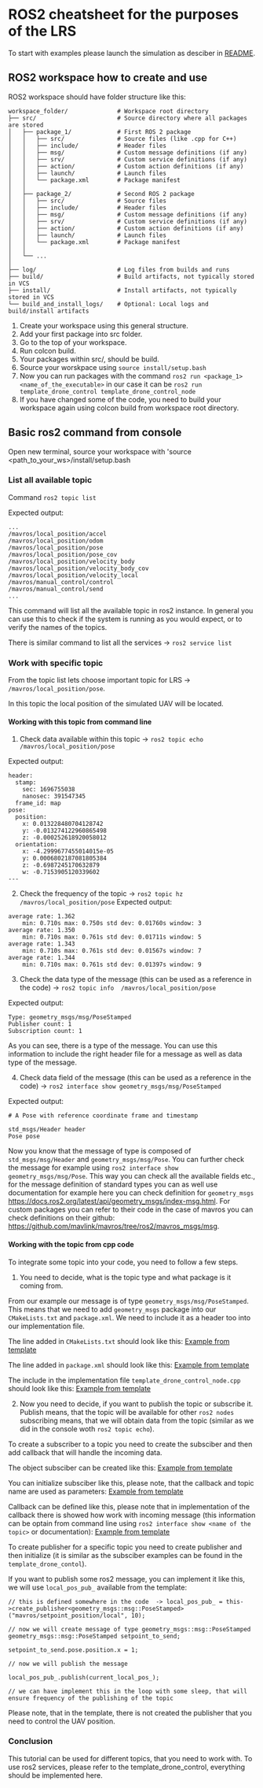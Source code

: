 # ROS2 cheatsheet for the purposes of the LRS

To start with examples please launch the simulation as desciber in [README](../README.md).

## ROS2 workspace how to create and use

ROS2 workspace should have folder structure like this:
```
workspace_folder/              # Workspace root directory
├── src/                       # Source directory where all packages are stored
│   ├── package_1/             # First ROS 2 package
│   │   ├── src/               # Source files (like .cpp for C++)
│   │   ├── include/           # Header files
│   │   ├── msg/               # Custom message definitions (if any)
│   │   ├── srv/               # Custom service definitions (if any)
│   │   ├── action/            # Custom action definitions (if any)
│   │   ├── launch/            # Launch files
│   │   └── package.xml        # Package manifest
│   │
│   ├── package_2/             # Second ROS 2 package
│   │   ├── src/               # Source files
│   │   ├── include/           # Header files
│   │   ├── msg/               # Custom message definitions (if any)
│   │   ├── srv/               # Custom service definitions (if any)
│   │   ├── action/            # Custom action definitions (if any)
│   │   ├── launch/            # Launch files
│   │   └── package.xml        # Package manifest
│   │
│   └── ...
│
├── log/                       # Log files from builds and runs
├── build/                     # Build artifacts, not typically stored in VCS
├── install/                   # Install artifacts, not typically stored in VCS
└── build_and_install_logs/    # Optional: Local logs and build/install artifacts
```

1. Create your workspace using this general structure. 
2. Add your first package into src folder.
3. Go to the top of your workspace.
4. Run colcon build.
5. Your packages within src/<packages>, should be build.
6. Source your worskpace using `source install/setup.bash`
7. Now you can run packages with the command `ros2 run <package_1> <name_of_the_executable>` in our case it can be `ros2 run template_drone_control template_drone_control_node`
8. If you have changed some of the code, you need to build your workspace again using colcon build from workspace root directory.

## Basic ros2 command from console

Open new terminal, source your workspace with 'source <path_to_your_ws>/install/setup.bash

### List all available topic
Command `ros2 topic list`

Expected output: 
```
...
/mavros/local_position/accel
/mavros/local_position/odom
/mavros/local_position/pose
/mavros/local_position/pose_cov
/mavros/local_position/velocity_body
/mavros/local_position/velocity_body_cov
/mavros/local_position/velocity_local
/mavros/manual_control/control
/mavros/manual_control/send
...

```

This command will list all the available topic in ros2 instance. In general you can use this to check if the system is running as you would expect, or to verify the names of the topics.

There is similar command to list all the services -> `ros2 service list` 

### Work with specific topic

From the topic list lets choose important topic for LRS -> `/mavros/local_position/pose`.

In this topic the local position of the simulated UAV will be located.

#### Working with this topic from command line
1. Check data available within this topic -> `ros2 topic echo /mavros/local_position/pose`

Expected output:
```
header:
  stamp:
    sec: 1696755038
    nanosec: 391547345
  frame_id: map
pose:
  position:
    x: 0.013228480704128742
    y: -0.013274122960865498
    z: -0.000252618920058012
  orientation:
    x: -4.2999677455014015e-05
    y: 0.0006802187081805384
    z: -0.6987245170632879
    w: -0.7153905120339602
---

```

2. Check the frequency of the topic -> `ros2 topic hz /mavros/local_position/pose`
Expected output:
```
average rate: 1.362
	min: 0.710s max: 0.750s std dev: 0.01760s window: 3
average rate: 1.350
	min: 0.710s max: 0.761s std dev: 0.01711s window: 5
average rate: 1.343
	min: 0.710s max: 0.761s std dev: 0.01567s window: 7
average rate: 1.344
	min: 0.710s max: 0.761s std dev: 0.01397s window: 9
```
3. Check the data type of the message (this can be used as a reference in the code) -> `ros2 topic info  /mavros/local_position/pose`

Expected output:
```
Type: geometry_msgs/msg/PoseStamped
Publisher count: 1
Subscription count: 1
```

As you can see, there is a type of the message. You can use this information to include the right header file for a message as well as data type of the message.

4. Check data field of the message (this can be used as a reference in the code) -> `ros2 interface show geometry_msgs/msg/PoseStamped`

Expected output:
```
# A Pose with reference coordinate frame and timestamp

std_msgs/Header header
Pose pose
```

Now you know that the message of type is composed of `std_msgs/msg/Header` and `geometry_msgs/msg/Pose`. You can further check the message for example using `ros2 interface show geometry_msgs/msg/Pose`. This way you can check all the available fields etc., for the message definition of standard types you can as well use documentation for example here you can check definition for `geometry_msgs` https://docs.ros2.org/latest/api/geometry_msgs/index-msg.html. For custom packages you can refer to their code in the case of mavros you can check definitions on their github: https://github.com/mavlink/mavros/tree/ros2/mavros_msgs/msg.

#### Working with the topic from cpp code

To integrate some topic into your code, you need to follow a few steps. 

1. You need to decide, what is the topic type and what package is it coming from. 

From our example our message is of type `geometry_msgs/msg/PoseStamped`. This means that we need to add `geometry_msgs` package into our `CMakeLists.txt` and `package.xml`. We need to include it as a header too into our implementation file.

The line added in `CMakeLists.txt` should look like this: [Example from template](../template_drone_control/CMakeLists.txt#L16)

The line added in `package.xml` should look like this: [Example from template](../template_drone_control/package.xml#L12)

The include in the implementation file `template_drone_control_node.cpp` should look like this: [Example from template](../template_drone_control/src/template_drone_control_node.cpp#L2)

2. Now you need to decide, if you want to publish the topic or subscribe it. Publish means, that the topic will be available for other `ros2 nodes` subscribing means, that we will obtain data from the topic (similar as we did in the console woth `ros2 topic echo`).

To create a subscriber to a topic you need to create the subsciber and then add callback that will handle the incoming data.

The object subsciber can be created like this: [Example from template](../template_drone_control/src/template_drone_control_node.cpp#L81)

You can initialize subsciber like this, please note, that the callback and topic name are used as parameters: [Example from template](../template_drone_control/src/template_drone_control_node.cpp#L23-L24)

Callback can be defined like this, please note that in implementation of the callback there is showed how work with incoming message (this information can be optain from command line using `ros2 interface show <name of the topic>` or documentation): [Example from template](../template_drone_control/src/template_drone_control_node.cpp#L56-L68)

To create publisher for a specific topic you need to create publisher and then initialize (it is similar as the subsciber examples can be found in the `template_drone_contol`). 

If you want to publish some ros2 message, you can implement it like this, we will use `local_pos_pub_` available from the template:

```
// this is defined somewhere in the code  -> local_pos_pub_ = this->create_publisher<geometry_msgs::msg::PoseStamped>("mavros/setpoint_position/local", 10);

// now we will create message of type geometry_msgs::msg::PoseStamped
geometry_msgs::msg::PoseStamped setpoint_to_send;

setpoint_to_send.pose.position.x = 1;

// now we will publish the message

local_pos_pub_.publish(current_local_pos_);

// we can have implement this in the loop with some sleep, that will ensure frequency of the publishing of the topic
```

Please note, that in the template, there is not created the publisher that you need to control the UAV position.

### Conclusion
This tutorial can be used for different topics, that you need to work with. To use ros2 services, please refer to the template_drone_control, everything should be implemented here.